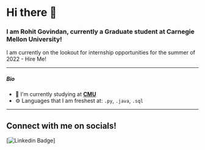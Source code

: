# Hi there 👋

### I am Rohit Govindan, currently a Graduate student at Carnegie Mellon University!

I am currently on the lookout for internship opportunities for the summer of 2022 - Hire Me!

---
##### Bio

- 🏢 I'm currently studying at **[CMU](https://www.cmu.edu/)**
- ⚙️ Languages that I am freshest at: `.py`, `.java`, `.sql`
---

## Connect with me on socials!


[![Linkedin Badge](https://www.linkedin.com/in/rohit-govindan-854425112/)]
